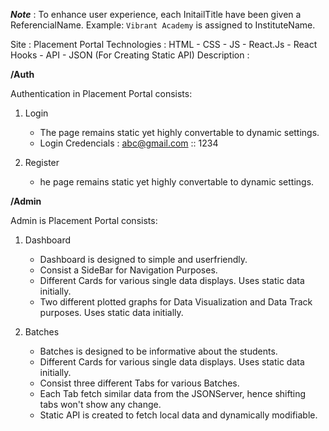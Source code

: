 ***Note*** : To enhance user experience, each InitailTitle have been given a ReferencialName. 
Example: `Vibrant Academy` is assigned to InstituteName.

Site : Placement Portal
Technologies : HTML - CSS - JS - React.Js - React Hooks - API - JSON (For Creating Static API)
Description : 

**/Auth**

Authentication in Placement Portal consists:
  
  1. Login
     - The page remains static yet highly convertable to dynamic settings.
     - Login Credencials : abc@gmail.com :: 1234
 
  2. Register
     - he page remains static yet highly convertable to dynamic settings.

**/Admin**

Admin is Placement Portal consists:

  1. Dashboard
     - Dashboard is designed to simple and userfriendly.
     - Consist a SideBar for Navigation Purposes.
     - Different Cards for various single data displays. Uses static data initially.
     - Two different plotted graphs for Data Visualization and Data Track purposes. Uses static data initially.

  2. Batches
     - Batches is designed to be informative about the students.
     - Different Cards for various single data displays. Uses static data initially.
     - Consist three different Tabs for various Batches.
     - Each Tab fetch similar data from the JSONServer, hence shifting tabs won't show any change.
     - Static API is created to fetch local data and dynamically modifiable. 
